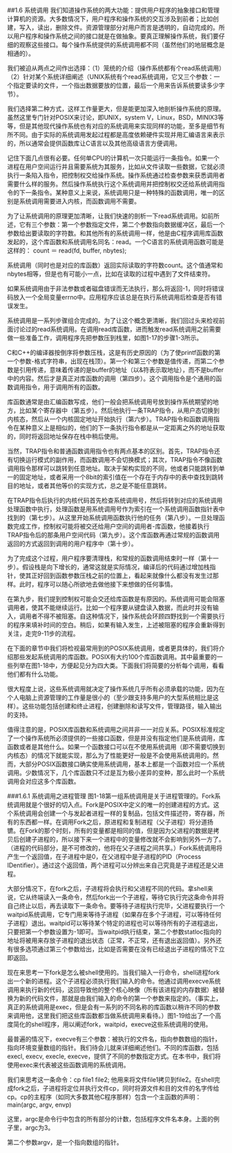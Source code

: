##1.6 系统调用
我们知道操作系统的两大功能：提供用户程序的抽象接口和管理计算机的资源。大多数情况下，用户程序和操作系统的交互涉及到前者；比如创建，写入，读出，删除文件。资源管理部分对用户而言是透明的，自动完成的。所以用户程序和操作系统之间的接口就是在做抽象。要真正理解操作系统，我们要仔细的观察这些接口。每个操作系统提供的系统调用都不同（虽然他们的地层概念是相通的）。

我们被迫从两点之间作出选择：（1）笼统的介绍（操作系统都有个read系统调用）（2）针对某个系统详细阐述（UNIX系统有个read系统调用，它又三个参数：一个指定要读的文件，一个指出数据要放的位置，最后一个用来告诉系统要读多少字节）。

我们选择第二种方式，这样工作量更大，但是能更加深入地剖析操作系统的原理。虽然这里专门针对POSIX来讨论，即UNIX，system V，Linux，BSD，MINIX3等等，但是其他现代操作系统也有对应的系统调用来实现同样的功能，至多是细节有所不同。由于实际的系统调用发起过程都是高度依赖硬件实现并用汇编语言来表示的，所以通常会提供函数库让C语言以及其他高级语言方便调用。

记住下面几点很有必要。任何单CPU的计算机一次只能运行一条指令。如果一个进程在用户空间运行并且需要系统为其服务，比如从文件读取一些数据，它就必须执行一条陷入指令，把控制权交给操作系统。操作系统通过检查参数来获悉调用者需要什么样的服务。然后操作系统执行这个系统调用并把控制权交还给系统调用指令的下一条指令。某种意义上来说，系统调用只是一种特殊的函数调用，唯一的区别是系统调用需要进入内核，而函数调用不需要。

为了让系统调用的原理更加清晰，让我们快速的剖析一下read系统调用。如前所述，它有三个参数：第一个参数指定文件，第二个参数指向数据缓冲区，最后一个参数给出要读取的字符数。和其他所有的系统调用一样，他是由C程序调用库函数发起的，这个库函数和系统调用名同名：read。一个C语言的系统调用函数可能是这样的：
count ＝ read(fd, buffer, nbytes);

系统调用（同时也是对应的库函数）返回实际读取的字符数count。这个值通常和nbytes相等，但是也有可能小一点，比如在读取的过程中遇到了文件结束符。

如果系统调用由于非法参数或者磁盘错误而无法执行，那么将返回-1，同时将错误码放入一个全局变量errno中。应用程序应该总是在执行系统调用后检查是否有错误发生。

系统调用是一系列步骤组合完成的。为了让这个概念更清晰，我们回过头来检视前面讨论过的read系统调用。在调用read库函数，进而触发read系统调用之前需要做一些准备工作，调用程序先把参数压到栈里，如图1-17的步骤1-3所示。

C和C++的编译器按倒序将参数压栈，这是有历史原因的（为了使printf函数的第一个参数-格式字符串，出现在栈顶）。第一个和第三个参数是值传递，而第二个参数是引用传递，意味着传递的是buffer的地址（以&符表示取地址），而不是buffer中的内容。然后才是真正对库函数的调用（第四步）。这个调用指令是个通用的函数调用指令，用于调用所有的函数。

库函数通常是由汇编函数写成，他们一般会把系统调用号放到操作系统期望的地方，比如某个寄存器中（第五步）。然后他执行一条TRAP指令，从用户态切换到内核态，然后从一个内核固定地址开始执行（第六步）。TRAP指令和函数调用指令在某种意义上是相似的，他们的下一条执行指令都是从一定距离之外的地址获取的，同时将返回地址保存在栈中稍后使用。

当然，TRAP指令和普通函数调用指令也有两点基本的区别。首先，TRAP指令还有切换运行模式的副作用，而函数调用不会切换模式；其次，TRAP指令不像函数调用指令那样可以跳转到任意地址。取决于架构实现的不同，他或者只能跳转到单一的固定地址，或者采用一个8bit的索引值在一个存在于内存中的表中查找到跳转目的地址，或者其他等价的实现方式，总之是不能任意跳转。

在TRAP指令后执行的内核代码首先检查系统调用号，然后将转到对应的系统调用处理函数中执行，处理函数是用系统调用号作为索引在一个系统调用函数指针表中找到的（第七步）。从这里开始系统调用函数执行他的任务（第八步）。一旦处理函数完成工作，控制权可能将被交还给用户空间的调用者-库函数，他接着执行TRAP指令后的那条用户空间代码（第九步）。这个库函数再通过常规的函数调用返回的方式返回到调用的用户程序中（第十步）。

为了完成这个过程，用户程序要清理栈，和常规的函数调用结束时一样（第十一步）。假设栈是向下增长的，通常这就是实际情况，编译后的代码通过增加栈指针，使其正好回到函数参数压栈之前的位置上，看起来就像什么都没有发生过那样。此时，程序可以随心所欲地去做他接下来想做的任何事情。

在第九步，我们提到控制权可能会交还给库函数是有原因的。系统调用可能会阻塞调用者，使其不能继续运行。比如一个程序要从键盘读入数据，而此时并没有输入，调用者不得不被阻塞。自这种情况下，操作系统会环顾四野找到一个需要执行的程序来填补时间的空白。稍后，如果有输入发生，上述被阻塞的程序会重新得到关注，走完9-11步的流程。

在下面的章节中我们将检视最常用到的POSIX系统调用，或者更具体的，我们将介绍那些发起系统调用的库函数。POSIX有大约100个库函数调用。其中最重要的一些列举在图1-18中，方便起见分为四大类。下面我们将简要的分析每个调用，看看他们都有什么功能。

很大程度上说，这些系统调用就决定了操作系统几乎所有必须承载的功能，因为在个人电脑上资源管理的工作量是很小的（至少跟支持多用户的大型系统相比是这样）。这些功能包括创建和终止进程，创建删除和读写文件，管理路径，输入输出的支持。

值得注意的是，POSIX库函数和系统调用之间并非一一对应关系。POSIX标准规定了一个操作系统所必须提供的一些接口函数，但是并没有指定他们是系统调用，库函数或者是其他什么。如果一个函数接口可以在不使用系统调用（即不需要切换到内核态）的情况下就能实现，那么为了性能更好一般是不会使用系统调用的。然而，大部分POSIX函数接口确实使用系统调用，基本上都是一个函数对应一个系统调用。少数情况下，几个库函数只不过是互为极小差异的变种，那么此时一个系统调用会对应这多个库函数。

###1.6.1 系统调用之进程管理
图1-18第一组系统调用是关于进程管理的。Fork系统调用就是个很好的切入点。Fork是POSIX中定义的唯一的创建进程的方式。这个系统调用会创建一个与发起者进程一样的复制品，包括文件描述符，寄存器，所有的东西都一样。在调用Fork之后，原进程和复制进程（父子进程）将分道扬镳。在Fork的那个时刻，所有的变量都是相同的值，但是因为父进程的数据是拷贝后创建子进程的，所以接下来一个进程中的变量修改就不会影响到另外一方了。（进程的代码部分，是不可修改的，他将在父子进程之间共享。）Fork系统调用将产生一个返回值，在子进程中是0，在父进程中是子进程的PID（Process IDentifier）。通过这个返回值，两个进程可以分辨出来自己究竟是子进程还是父进程。

大部分情况下，在fork之后，子进程将会执行和父进程不同的代码。拿shell来说，它从终端读入一条命令，然后fork出一个子进程，等待它执行完这条命令并将自己终止以后，再去读取下一条命令。要等待子进程执行完毕，父进程要执行一个waitpid系统调用，它专门用来等待子进程（如果存在多个子进程，可以等待任何子进程）退出。waitpid可以等待某个特定的进程也可以等待所有的子进程退出，只要把第一个参数设置为-1即可。当waitpid执行结束，第二个参数statloc指向的地址将被用来存放子进程的退出状态（正常，不正常，还有退出返回值）。另外还有很多选项通过第三个参数给出，比如是否需要在没有已经退出子进程的情况下立即返回。

现在来思考一下fork是怎么被shell使用的。当我们输入一行命令，shell进程fork出一个新的进程。这个子进程必须执行我们输入的命令。他通过调用execve系统调用来执行新的代码，这回导致他的整个核心映像（所有该进程的内存数据）被替换为新的代码文件，那就是由我们输入的命令的第一个参数来指定的。（事实上，真正的系统调用是exec，但是会有一系列的不同名称的库函数以稍许不同的参数来调用他，这里我们把这些库函数都当做系统调用来看待。）图1-19给出了一个高度简化的shell程序，用以阐述fork，waitpid，execve这些系统调用的使用。

最普遍的情况下，execve有三个参数：被执行的文件名，指向参数数组的指针，指向环境变量数组的指针。我们待会儿就来详细阐述他们。不同的库函数，包括execl, execv, execle, execve，提供了不同的参数指定方式。在本书中，我们将使用exec来代表被这些函数调用的系统调用。

我们来思考这一条命令：cp file1 file2; 他用来将文件file1拷贝到file2。在shell完成fork之后，子进程将定位并执行文件cp，同时将源文件和目的文件的名字传给cp。cp的主程序（如同大多数其他C程序那样）包含一个主函数的声明：main(argc, argv, envp)

这里，argc是命令行中包含的所有部分的计数，包括程序文件名本身。上面的例子里，argc为3。

第二个参数argv，是一个指向数组的指针。
